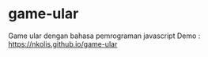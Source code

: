# game-ular

Game ular dengan bahasa pemrograman javascript
Demo : https://nkolis.github.io/game-ular
